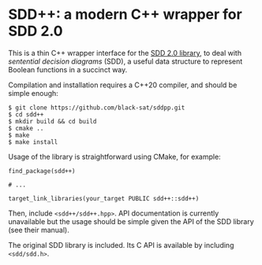 # SDD++: a modern C++ wrapper for SDD 2.0

This is a thin C++ wrapper interface for the 
[SDD 2.0 library](http://reasoning.cs.ucla.edu/sdd/), to deal with *sentential
decision diagrams* (SDD), a useful data structure to represent Boolean functions
in a succinct way. 

Compilation and installation requires a C++20 compiler, and should be simple 
enough:
```
$ git clone https://github.com/black-sat/sddpp.git
$ cd sdd++
$ mkdir build && cd build
$ cmake ..
$ make
$ make install
```

Usage of the library is straightforward using CMake, for example:
```
find_package(sdd++) 

# ...

target_link_libraries(your_target PUBLIC sdd++::sdd++)
```

Then, include `<sdd++/sdd++.hpp>`. API documentation is currently unavailable
but the usage should be simple given the API of the SDD library (see their
manual). 

The original SDD library is included. Its C API is available by including `<sdd/sdd.h>`.

